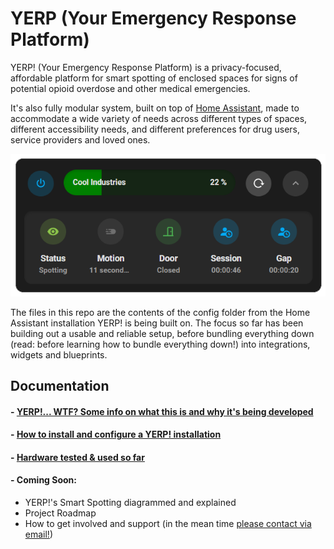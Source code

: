 # YERP (Your Emergency Response Platform)

YERP! (Your Emergency Response Platform) is a privacy-focused, affordable platform for smart spotting of enclosed spaces for signs of potential opioid overdose and other medical emergencies.

It's also fully modular system, built on top of <a href="https://home-assistant.io">Home Assistant</a>, made to accommodate a wide variety of needs across different types of spaces, different accessibility needs, and different preferences for drug users, service providers and loved ones.

![YERP Widget](documentation/images/yerp-widget.png)

The files in this repo are the contents of the config folder from the Home Assistant installation YERP! is being built on. The focus so far has been building out a usable and reliable setup, before bundling everything down (read: before learning how to bundle everything down!) into integrations, widgets and blueprints.

## Documentation
#### - [YERP!... WTF? Some info on what this is and why it's being developed](documentation/wtf.md)
#### - [How to install and configure a YERP! installation](documentation/installation.md)
#### - [Hardware tested & used so far](documentation/hardware.md)

#### - Coming Soon:
- YERP!'s Smart Spotting diagrammed and explained
- Project Roadmap
-  How to get involved and support (in the mean time [please contact via email!](mailto:hello@cool.industries))
